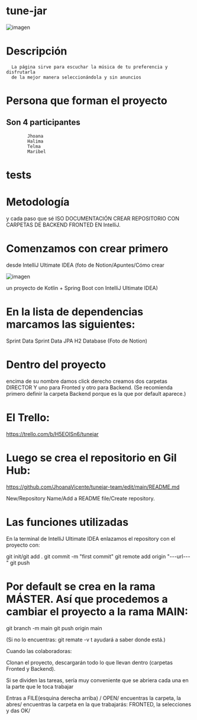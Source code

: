 # tune-jar

![imagen](https://github.com/JhoanaVicente/tunejar-team/assets/126073882/41405e07-f0dd-428e-b3f9-fdb83923f39d)



 # Descripción 
   
      La página sirve para escuchar la música de tu preferencia y disfrutarla 
      de la mejor manera seleccionándola y sin anuncios 
 

# Persona que forman el proyecto 
  ##   Son 4 participantes
  
            Jhoana 
            Halima
            Telma 
            Maribel 

# tests

# Metodología

  y cada paso que sé ISO 
  DOCUMENTACIÓN 
  CREAR REPOSITORIO 
  CON CARPETAS DE BACKEND 
  FRONTED EN IntelliJ.


# Comenzamos con crear primero 

  desde IntelliJ Ultimate IDEA (foto de Notion/Apuntes/Cómo crear
  
  ![imagen](https://github.com/JhoanaVicente/tunejar-team/assets/126073882/c3956596-6f2a-461b-8f17-785fb1f4767a)

   un proyecto de Kotlin + Spring Boot con IntelliJ Ultimate IDEA)


# En la lista de dependencias marcamos las siguientes:

  Sprint Data 
  Sprint Data JPA 
  H2 Database
  (Foto de Notion)
  

# Dentro del proyecto

  encima de su nombre damos click derecho 
  creamos dos carpetas DIRECTOR Y 
  uno para Fronted y otro para Backend.
  (Se recomienda primero definir la carpeta Backend porque es la que por default aparece.)


# El Trello:
   https://trello.com/b/H5EOlSn6/tunejar

# Luego se crea el repositorio en Gil Hub:

   https://github.com/JhoanaVicente/tunejar-team/edit/main/README.md
   
   New/Repository Name/Add a README file/Create repository.
   
# Las funciones utilizadas

En la terminal de IntelliJ Ultimate IDEA enlazamos el repository con el proyecto con:

git init/git add .
git commit -m "first commit"
git remote add origin "---url---"
git push


# Por default se crea en la rama MÁSTER. Así que procedemos a cambiar el proyecto a la rama MAIN:

git branch -m main
git push origin main

(Si no lo encuentras: git remate -v t ayudará a saber donde está.)


Cuando las colaboradoras:

Clonan el proyecto, descargarán todo lo que llevan dentro 
(carpetas Fronted y Backend). 

Si se dividen las tareas, sería muy conveniente
que se abriera cada una en la parte que le toca trabajar 

Entras a FILE(esquina derecha arriba)
/ OPEN/ encuentras la carpeta, la abres/
encuentras la carpeta en la que trabajarás:
FRONTED, la selecciones y das OK/


